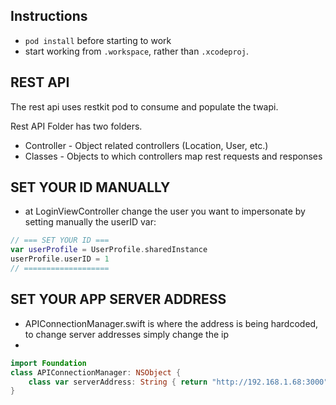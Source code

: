 ## Instructions

- `pod install` before starting to work
- start working from `.workspace`, rather than `.xcodeproj`.

## REST API

The rest api uses restkit pod to consume and populate the twapi.

Rest API Folder has two folders.

* Controller - Object related controllers (Location, User, etc.)
* Classes - Objects to which controllers map rest requests and responses

## SET YOUR ID MANUALLY
- at LoginViewController change the user you want to impersonate by setting manually the userID var:

```swift
// === SET YOUR ID ===    
var userProfile = UserProfile.sharedInstance    
userProfile.userID = 1    
// ===================
```

## SET YOUR APP SERVER ADDRESS
- APIConnectionManager.swift is where the address is being hardcoded, to change server addresses simply change the ip
- 
```swift
import Foundation    
class APIConnectionManager: NSObject {    
    class var serverAddress: String { return "http://192.168.1.68:3000" }    
}    
```

